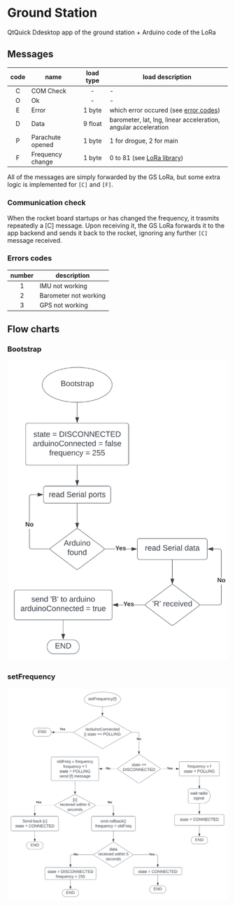 # Ground Station

QtQuick Ddesktop app of the ground station + Arduino code of the LoRa 

## Messages

| code | name | load type | load description | 
| :--: | ---- | :--: | ----------- |
| C | COM Check | - | - |
| O | Ok | - | - |
| E | Error | 1 byte | which error occured (see [error codes](#errors-codes)) |
| D | Data | 9 float | barometer, lat, lng, linear acceleration, angular acceleration |
| P | Parachute opened | 1 byte | 1 for drogue, 2 for main |
| F | Frequency change | 1 byte | 0 to 81 (see [LoRa library](https://github.com/xreef/EByte_LoRa_E220_Series_Library#basic-configuration-option)) |

All of the messages are simply forwarded by the GS LoRa, but some extra logic is implemented for `[C]` and `[F]`.

### Communication check 

When the rocket board startups or has changed the frequency, it trasmits repeatedly a [C] message. Upon receiving it, the GS LoRa forwards it to the app backend and sends it back to the rocket, ignoring any further `[C]` message received.

### Errors codes

| number | description |
| :----: | ----------- |
| 1 | IMU not working |
| 2 | Barometer not working |
| 3 | GPS not working |

## Flow charts

### Bootstrap

![bootstrap flowchart](./imgs/bootstrap.svg)

### setFrequency

![setFrequency flowchart](./imgs/setFrequency.svg)